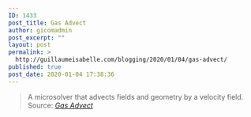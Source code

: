 ```yaml
---
ID: 1433
post_title: Gas Advect
author: gicomadmin
post_excerpt: ""
layout: post
permalink: >
  http://guillaumeisabelle.com/blogging/2020/01/04/gas-advect/
published: true
post_date: 2020-01-04 17:38:36
---
```

> A microsolver that advects fields and geometry by a velocity field. Source: *[Gas Advect][1]*

 [1]: https://www.sidefx.com/docs/houdini/nodes/dop/gasadvect.html